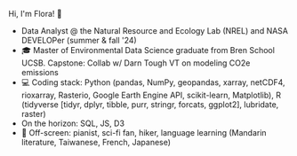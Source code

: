 Hi, I'm Flora! 🌿

- Data Analyst @ the Natural Resource and Ecology Lab (NREL) and NASA DEVELOPer (summer & fall '24) 
- 🎓 Master of Environmental Data Science graduate from Bren School UCSB. Capstone: Collab w/ Darn Tough VT on modeling CO2e emissions
- 💻 Coding stack: Python (pandas, NumPy, geopandas, xarray, netCDF4, rioxarray, Rasterio, Google Earth Engine API, scikit-learn, Matplotlib),
R (tidyverse [tidyr, dplyr, tibble, purr, stringr, forcats, ggplot2], lubridate, raster)
- On the horizon: SQL, JS, D3 
- 🎹 Off-screen: pianist, sci-fi fan, hiker, language learning (Mandarin literature, Taiwanese, French, Japanese)
  


